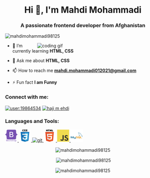 
<img src="https://www.pramukhdigital.com/wp-content/uploads/2018/07/New-PNC-Animated-Banners.gif" alt="">
<h1 align="center">Hi 👋, I'm Mahdi Mohammadi</h1>
<h3 align="center">A passionate frontend developer from Afghanistan</h3>



<p align="left"> <img src="https://komarev.com/ghpvc/?username=mahdimohammadi98125&label=Profile%20views&color=0e75b6&style=flat" alt="mahdimohammadi98125" /> </p>
<img src="https://c.tenor.com/2uyENRmiUt0AAAAM/coding.gif" alt="coding gif" align="right" width="400"/>
    
- 🌱 I’m currently learning **HTML, CSS**

- 💬 Ask me about **HTML, CSS**

- 📫 How to reach me **mahdi.mohammadi012021@gmail.com**

- ⚡ Fun fact **I am Funny**

<h3 align="left">Connect with me:</h3>
<p align="left">
<a href="https://stackoverflow.com/users/user:19864534" target="blank"><img align="center" src="https://raw.githubusercontent.com/rahuldkjain/github-profile-readme-generator/master/src/images/icons/Social/stack-overflow.svg" alt="user:19864534" height="30" width="40" /></a>
<a href="https://fb.com/haji m ehdi" target="blank"><img align="center" src="https://raw.githubusercontent.com/rahuldkjain/github-profile-readme-generator/master/src/images/icons/Social/facebook.svg" alt="haji m ehdi" height="30" width="40" /></a>
</p>

<h3 align="left">Languages and Tools:</h3>
<p align="left"> <a href="https://getbootstrap.com" target="_blank" rel="noreferrer"> <img src="https://raw.githubusercontent.com/devicons/devicon/master/icons/bootstrap/bootstrap-plain-wordmark.svg" alt="bootstrap" width="40" height="40"/> </a> <a href="https://www.w3schools.com/css/" target="_blank" rel="noreferrer"> <img src="https://raw.githubusercontent.com/devicons/devicon/master/icons/css3/css3-original-wordmark.svg" alt="css3" width="40" height="40"/> </a> <a href="https://git-scm.com/" target="_blank" rel="noreferrer"> <img src="https://www.vectorlogo.zone/logos/git-scm/git-scm-icon.svg" alt="git" width="40" height="40"/> </a> <a href="https://www.w3.org/html/" target="_blank" rel="noreferrer"> <img src="https://raw.githubusercontent.com/devicons/devicon/master/icons/html5/html5-original-wordmark.svg" alt="html5" width="40" height="40"/> </a> <a href="https://developer.mozilla.org/en-US/docs/Web/JavaScript" target="_blank" rel="noreferrer"> <img src="https://raw.githubusercontent.com/devicons/devicon/master/icons/javascript/javascript-original.svg" alt="javascript" width="40" height="40"/> </a> <a href="https://www.mysql.com/" target="_blank" rel="noreferrer"> <img src="https://raw.githubusercontent.com/devicons/devicon/master/icons/mysql/mysql-original-wordmark.svg" alt="mysql" width="40" height="40"/> </a> </p>

<p align="center"><img align="center" src="https://github-readme-stats.vercel.app/api/top-langs?username=mahdimohammadi98125&show_icons=true&locale=en&layout=compact" alt="mahdimohammadi98125" /></p>

<p align="center">&nbsp;<img align="center" src="https://github-readme-stats.vercel.app/api?username=mahdimohammadi98125&show_icons=true&locale=en" alt="mahdimohammadi98125" /></p>

<p align="center"><img align="center" src="https://github-readme-streak-stats.herokuapp.com/?user=mahdimohammadi98125&" alt="mahdimohammadi98125" /></p>

